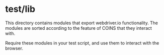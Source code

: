 # test/lib

This directory contains modules that export webdriver.io functionality.
The modules are sorted according to the feature of COINS that they interact with.

Require these modules in your test script, and use them to interact with the browser.
